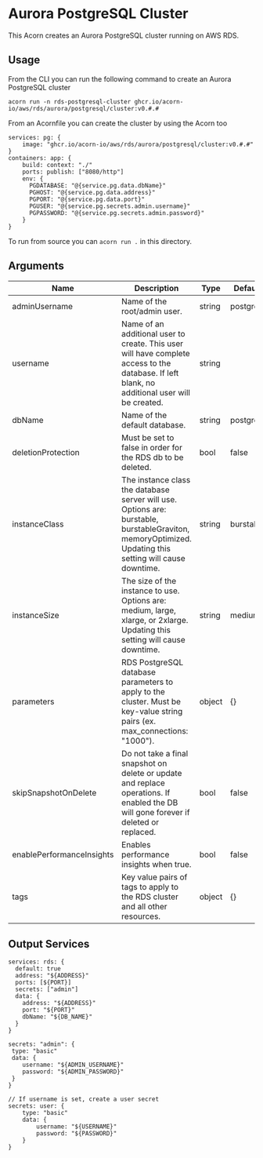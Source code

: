 # Aurora PostgreSQL Cluster

This Acorn creates an Aurora PostgreSQL cluster running on AWS RDS.

## Usage

From the CLI you can run the following command to create an Aurora PostgreSQL cluster

```shell
acorn run -n rds-postgresql-cluster ghcr.io/acorn-io/aws/rds/aurora/postgresql/cluster:v0.#.#
```

From an Acornfile you can create the cluster by using the Acorn too
```cue
services: pg: {
    image: "ghcr.io/acorn-io/aws/rds/aurora/postgresql/cluster:v0.#.#"
}
containers: app: {
    build: context: "./"
    ports: publish: ["8080/http"]
    env: {
      PGDATABASE: "@{service.pg.data.dbName}"
      PGHOST: "@{service.pg.data.address}"
      PGPORT: "@{service.pg.data.port}"
      PGUSER: "@{service.pg.secrets.admin.username}"
      PGPASSWORD: "@{service.pg.secrets.admin.password}"
    }
}
```

To run from source you can `acorn run .` in this directory.

## Arguments

| Name                      | Description                                                                                                                                             | Type   | Default   |
|---------------------------|---------------------------------------------------------------------------------------------------------------------------------------------------------|--------|-----------|
| adminUsername             | Name of the root/admin user.                                                                                                                            | string | postgres  |
| username                  | Name of an additional user to create. This user will have complete access to the database. If left blank, no additional user will be created.           | string |           |
| dbName                    | Name of the default database.                                                                                                                           | string | postgres  |
| deletionProtection        | Must be set to false in order for the RDS db to be deleted.                                                                                             | bool   | false     |
| instanceClass             | The instance class the database server will use. Options are: burstable, burstableGraviton, memoryOptimized. Updating this setting will cause downtime. | string | burstable | 
| instanceSize              | The size of the instance to use. Options are: medium, large, xlarge, or 2xlarge. Updating this setting will cause downtime.                             | string | medium    |
| parameters                | RDS PostgreSQL database parameters to apply to the cluster. Must be key-value string pairs (ex. max_connections: "1000").                               | object | {}        |
| skipSnapshotOnDelete      | Do not take a final snapshot on delete or update and replace operations. If enabled the DB will gone forever if deleted or replaced.                    | bool   | false     |
| enablePerformanceInsights | Enables performance insights when true.                                                                                                                 | bool   | false     |
| tags                      | Key value pairs of tags to apply to the RDS cluster and all other resources.                                                                            | object | {}        |

## Output Services

```cue
services: rds: {
  default: true
  address: "${ADDRESS}"
  ports: [${PORT}]
  secrets: ["admin"]
  data: {
    address: "${ADDRESS}"
    port: "${PORT}"
    dbName: "${DB_NAME}"
  }
}

secrets: "admin": {
 type: "basic"
 data: {
    username: "${ADMIN_USERNAME}"
    password: "${ADMIN_PASSWORD}"
 }
}

// If username is set, create a user secret
secrets: user: {
    type: "basic"
    data: {
        username: "${USERNAME}"
        password: "${PASSWORD}"
    }
}
```
